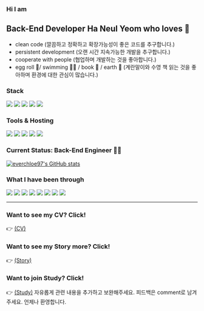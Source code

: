 ### Hi I am 
## Back-End Developer Ha Neul Yeom who loves 💙
  * clean code (깔끔하고 정확하고 확장가능성이 좋은 코드를 추구합니다.)
  * persistent development (오랜 시간 지속가능한 개발을 추구합니다.)
  * cooperate with people (협업하며 개발하는 것을 좋아합니다.)
  * egg roll 🧈/ swimming 🏊‍♂️ / book 📖 / earth 🌱 (계란말이와 수영 책 읽는 것을 좋아하며 환경에 대한 관심이 많습니다.)

### Stack
<div aligin="center">
<img src="https://img.shields.io/badge/nestjs-%23E0234E.svg?style=for-the-badge&logo=nestjs&logoColor=white" />
<img src="https://img.shields.io/badge/JavaScript-F7DF1E?style=for-the-badge&logo=javascript&logoColor=black" />
<img src="https://img.shields.io/badge/TypeScript-007ACC?style=for-the-badge&logo=typescript&logoColor=white" />
<img src="https://img.shields.io/badge/docker-%230db7ed.svg?style=for-the-badge&logo=docker&logoColor=white" />
<img src="https://img.shields.io/badge/Linux-FCC624?style=for-the-badge&logo=linux&logoColor=black" />
</div>

### Tools & Hosting
<div aligin="center">
<img src="https://img.shields.io/badge/jira-%230A0FFF.svg?style=for-the-badge&logo=jira&logoColor=white" />
<img src="https://img.shields.io/badge/Notion-%23000000.svg?style=for-the-badge&logo=notion&logoColor=white" />
<img src="https://img.shields.io/badge/git-%23F05033.svg?style=for-the-badge&logo=git&logoColor=white" />
<img src="https://img.shields.io/badge/bitbucket-%230047B3.svg?style=for-the-badge&logo=bitbucket&logoColor=white" />
<img src="https://img.shields.io/badge/AWS-%23FF9900.svg?style=for-the-badge&logo=amazon-aws&logoColor=white"/>
</div>

### Current Status: Back-End Engineer 👩‍💻

[![everchloe97's GitHub stats](https://github-readme-stats.vercel.app/api?username=everchloe97)](https://github.com/everchloe97/github-readme-stats)

### What I have been through
<div aligin="center">
<img src="https://img.shields.io/badge/Java-ED8B00?style=for-the-badge&logo=java&logoColor=white" />
<img src="https://img.shields.io/badge/Spring-6DB33F?style=for-the-badge&logo=spring&logoColor=white" />
<img src="https://img.shields.io/badge/Spring_Boot-F2F4F9?style=for-the-badge&logo=spring-boot" /> 
<img src="https://img.shields.io/badge/Oracle-F80000?style=for-the-badge&logo=oracle&logoColor=white" /> 
<img src="https://img.shields.io/badge/Python-3776AB?style=for-the-badge&logo=python&logoColor=white" />
<img src="https://img.shields.io/badge/Numpy-777BB4?style=for-the-badge&logo=numpy&logoColor=white" /> 
<img src="https://img.shields.io/badge/Pandas-2C2D72?style=for-the-badge&logo=pandas&logoColor=white" /> 
<img src="https://img.shields.io/badge/Jupyter-F37626.svg?&style=for-the-badge&logo=Jupyter&logoColor=white" />
</div>

*****************

### Want to see my CV? Click!
👉 <a href="https://developer-haneul.notion.site/77760ce319974cfe9c7d4311fe6773ff">(CV)</a>

### Want to see my Story more? Click!
👉 <a href="https://velog.io/@everchloe97">(Story)</a>

### Want to join Study? Click!
👉 <a href="https://developer-haneul.notion.site/CS-study-ce3d4884859340fca29bd6e98ed75f6b">(Study)</a>
자유롭게 관련 내용을 추가하고 보완해주세요. 피드백은 comment로 남겨주세요. 언제나 환영합니다.
